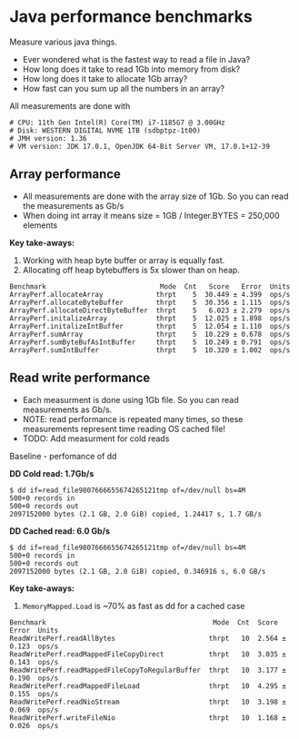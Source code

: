 # Java performance benchmarks
Measure various java things. 
- Ever wondered what is the fastest way to read a file in Java?
- How long does it take to read 1Gb into memory from disk? 
- How long does it take to allocate 1Gb array?
- How fast can you sum up all the numbers in an array?

All measurements are done with 
```
# CPU: 11th Gen Intel(R) Core(TM) i7-1185G7 @ 3.00GHz
# Disk: WESTERN DIGITAL NVME 1TB (sdbptpz-1t00)
# JMH version: 1.36
# VM version: JDK 17.0.1, OpenJDK 64-Bit Server VM, 17.0.1+12-39
```


## Array performance

- All measurements are done with the array size of 1Gb. So you can read the measurements as Gb/s 
- When doing int array it means size = 1GB / Integer.BYTES = 250,000 elements

**Key take-aways:**

1. Working with heap byte buffer or array is equally fast. 
2. Allocating off heap bytebuffers is 5x slower than on heap.

```text
Benchmark                            Mode  Cnt   Score   Error  Units
ArrayPerf.allocateArray             thrpt    5  30.449 ± 4.399  ops/s
ArrayPerf.allocateByteBuffer        thrpt    5  30.356 ± 1.115  ops/s
ArrayPerf.allocateDirectByteBuffer  thrpt    5   6.023 ± 2.279  ops/s
ArrayPerf.initalizeArray            thrpt    5  12.025 ± 1.898  ops/s
ArrayPerf.initalizeIntBuffer        thrpt    5  12.054 ± 1.110  ops/s
ArrayPerf.sumArray                  thrpt    5  10.229 ± 0.678  ops/s
ArrayPerf.sumByteBufAsIntBuffer     thrpt    5  10.249 ± 0.791  ops/s
ArrayPerf.sumIntBuffer              thrpt    5  10.320 ± 1.002  ops/s
```

## Read write performance 

- Each measurment is done using 1Gb file. So you can read measurements as Gb/s.
- NOTE: read performance is repeated many times, so these measurements represent time reading OS cached file!
- TODO: Add measurment for cold reads

Baseline - perfomance of dd

**DD Cold read: 1.7Gb/s**
```text
$ dd if=read_file9807666655674265121tmp of=/dev/null bs=4M
500+0 records in
500+0 records out
2097152000 bytes (2.1 GB, 2.0 GiB) copied, 1.24417 s, 1.7 GB/s
```

**DD Cached read: 6.0 Gb/s**
```text
$ dd if=read_file9807666655674265121tmp of=/dev/null bs=4M
500+0 records in
500+0 records out
2097152000 bytes (2.1 GB, 2.0 GiB) copied, 0.346916 s, 6.0 GB/s
```

**Key take-aways:**
1. `MemoryMapped.Load` is ~70% as fast as dd for a cached case

```text
Benchmark                                         Mode  Cnt  Score   Error  Units
ReadWritePerf.readAllBytes                       thrpt   10  2.564 ± 0.123  ops/s
ReadWritePerf.readMappedFileCopyDirect           thrpt   10  3.035 ± 0.143  ops/s
ReadWritePerf.readMappedFileCopyToRegularBuffer  thrpt   10  3.177 ± 0.190  ops/s
ReadWritePerf.readMappedFileLoad                 thrpt   10  4.295 ± 0.155  ops/s
ReadWritePerf.readNioStream                      thrpt   10  3.198 ± 0.069  ops/s
ReadWritePerf.writeFileNio                       thrpt   10  1.168 ± 0.026  ops/s
```